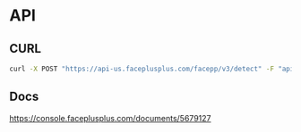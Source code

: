 # API

## CURL

```bash
curl -X POST "https://api-us.faceplusplus.com/facepp/v3/detect" -F "api_key=..." -F "api_secret=..." -F "image_file=@1.jpg" -F "return_landmark=1" -F "return_attributes=gender,age"
```

## Docs

https://console.faceplusplus.com/documents/5679127
